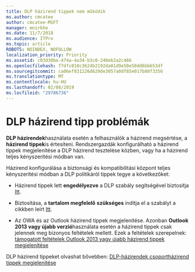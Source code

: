 ```yaml
---
title: DLP házirend tippek nem működik
ms.author: cmcatee
author: cmcatee-MSFT
manager: mnirkhe
ms.date: 11/7/2018
ms.audience: ITPro
ms.topic: article
ROBOTS: NOINDEX, NOFOLLOW
localization_priority: Priority
ms.assetid: c03d30be-474a-4a34-b3c0-240eb2a2c466
ms.openlocfilehash: f7dfc010c3624b2192da01d9e50e58dd6bb653df
ms.sourcegitcommit: ca06ef831226d629de3057a0df85e017b80f3356
ms.translationtype: MT
ms.contentlocale: hu-HU
ms.lasthandoff: 02/08/2019
ms.locfileid: "29786736"
---
```

# <a name="dlp-policy-tip-issues"></a>DLP házirend tipp problémák

**DLP házirendek**használata esetén a felhasználók a házirend megsértése, a **házirend tippek**is értesíteni. Rendszergazdák konfigurálható a házirend tippek megjelenítése a DLP házirend tesztelése közben, vagy ha a házirend teljes kényszerítési módban van. 
  
Házirend konfigurálása a biztonsági és kompatibilitási központ teljes kényszerítési módban a DLP politikáról tippek tegye a következőket:
  
- Házirend tippek lett **engedélyezve** a DLP szabály segítségével biztosítja [Itt](https://docs.microsoft.com/office365/securitycompliance/use-notifications-and-policy-tips).
    
- Biztosítása, a **tartalom megfelelő** **szükséges** indítja el a szabályt a cikkben leírt [Itt](https://docs.microsoft.com/office365/securitycompliance/what-the-sensitive-information-types-look-for).
    
- Az OWA és az Outlook házirend tippek megjelenítése. Azonban **Outlook 2013 vagy újabb verzió**használata esetén a házirend tippek csak jelennek meg bizonyos feltételek mellett. Ezek a feltételek szerepelnek: [támogatott feltételek Outlook 2013 vagy újabb házirend tippek megjelenítése](https://docs.microsoft.com/office365/securitycompliance/use-notifications-and-policy-tips#outlook-2013-and-later-supports-showing-policy-tips-for-only-some-conditions)
    
DLP házirend tippeket olvashat bővebben: [DLP-házirendek csoportházirend tippek megjelenítése](https://docs.microsoft.com/office365/securitycompliance/use-notifications-and-policy-tips)
  

